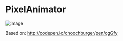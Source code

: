 PixelAnimator
=============

![image](https://www.codeship.io/projects/074fd530-41c1-0131-c280-2a2d03f17415/status)

Based on: http://codepen.io/choochburger/pen/cgGfy

